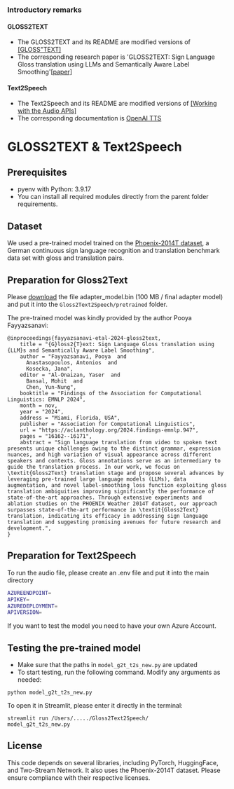 ### Introductory remarks
#### GLOSS2TEXT
- The GLOSS2TEXT and its README are modified versions of [[GLOSS"TEXT]](https://github.com/pooyafayyaz/Gloss2Text)
- The corresponding research paper is 'GLOSS2TEXT: Sign Language Gloss translation using LLMs and Semantically Aware Label Smoothing'[[paper]](https://aclanthology.org/2024.findings-emnlp.947/)

#### Text2Speech
- The Text2Speech and its README are modified versions of [[Working with the Audio APIs]](https://github.com/ReallyEasyAI/Working-with-the-Audio-APIs)
- The corresponding documentation is [OpenAI TTS](https://platform.openai.com/docs/guides/text-to-speech)


# GLOSS2TEXT & Text2Speech

## Prerequisites
- pyenv with Python: 3.9.17
- You can install all required modules directly from the parent folder requirements.

## Dataset
We used a pre-trained model trained on the [Phoenix-2014T dataset](https://www-i6.informatik.rwth-aachen.de/~koller/RWTH-PHOENIX-2014-T/), a German continuous sign language recognition and translation benchmark data set with gloss and translation pairs.

## Preparation for Gloss2Text
Please [download](https://drive.google.com/file/d/1eoV_DNfuEXXSLMCM3WwHgPzgGEuWLCSD/view?usp=sharing) the file adapter_model.bin (100 MB / final adapter model) and put it into the `Gloss2Text2Speech/pretrained` folder.  

The pre-trained model was kindly provided by the author Pooya Fayyazsanavi:

```
@inproceedings{fayyazsanavi-etal-2024-gloss2text,
    title = "{G}loss2{T}ext: Sign Language Gloss translation using {LLM}s and Semantically Aware Label Smoothing",
    author = "Fayyazsanavi, Pooya  and
      Anastasopoulos, Antonios  and
      Kosecka, Jana",
    editor = "Al-Onaizan, Yaser  and
      Bansal, Mohit  and
      Chen, Yun-Nung",
    booktitle = "Findings of the Association for Computational Linguistics: EMNLP 2024",
    month = nov,
    year = "2024",
    address = "Miami, Florida, USA",
    publisher = "Association for Computational Linguistics",
    url = "https://aclanthology.org/2024.findings-emnlp.947",
    pages = "16162--16171",
    abstract = "Sign language translation from video to spoken text presents unique challenges owing to the distinct grammar, expression nuances, and high variation of visual appearance across different speakers and contexts. Gloss annotations serve as an intermediary to guide the translation process. In our work, we focus on \textit{Gloss2Text} translation stage and propose several advances by leveraging pre-trained large language models (LLMs), data augmentation, and novel label-smoothing loss function exploiting gloss translation ambiguities improving significantly the performance of state-of-the-art approaches. Through extensive experiments and ablation studies on the PHOENIX Weather 2014T dataset, our approach surpasses state-of-the-art performance in \textit{Gloss2Text} translation, indicating its efficacy in addressing sign language translation and suggesting promising avenues for future research and development.",
}

```

## Preparation for Text2Speech
To run the audio file, please create an .env file and put it into the main directory
```BASH
AZUREENDPOINT=
APIKEY=
AZUREDEPLOYMENT=
APIVERSION=
```
If you want to test the model you need to have your own Azure Account.

## Testing the pre-trained model
- Make sure that the paths in `model_g2t_t2s_new.py` are updated
- To start testing, run the following command. Modify any arguments as needed:
```
python model_g2t_t2s_new.py
```
To open it in Streamlit, please enter it directly in the terminal:

```
streamlit run /Users/...../Gloss2Text2Speech/
model_g2t_t2s_new.py
```

## License
This code depends on several libraries, including PyTorch, HuggingFace, and Two-Stream Network. It also uses the Phoenix-2014T dataset. Please ensure compliance with their respective licenses.
